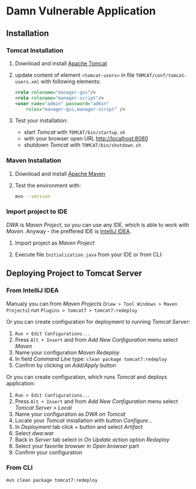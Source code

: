# Damn Vulnerable Application


## Installation 

### Tomcat Installation

1. Download and install [Apache Tomcat](http://tomcat.apache.org/)

2. update content of element `<tomcat-users>` in file `TOMCAT/conf/tomcat-users.xml` with following elements:
    ```XML
    <role rolename="manager-gui"/>
    <role rolename="manager-script"/>
    <user name="admin" password="admin"  
        roles="manager-gui,manager-script" />
    ```
3. Test your installation:
    * start _Tomcat_ with `TOMCAT/bin/startup.sh`
    * with your browser open URL [http://localhost:8080](http://localhost:8080)
    * shutdown _Tomcat_ with `TOMCAT/bin/shutdown.sh`


### Maven Installation

1. Download and install [Apache Maven](https://maven.apache.org/)

2. Test the environment with:
    ```bash
    mvn --version
    ```


### Import project to IDE

_DWA_ is _Maven Project_, so you can use any IDE, which is able to work with _Maven_. Anyway - the preffered IDE is [IntelliJ IDEA](https://www.jetbrains.com/idea/).

1. Import project as _Maven Project_

2. Execute file `Initialization.java` from your IDE or from CLI:


## Deploying Project to Tomcat Server

### From IntelliJ IDEA

Manualy you can from _Maven Projects_ (`View > Tool Windows > Maven Projects`) run `Plugins > tomcat7 > tomcat7:redeploy`

Or you can create configuration for deployment to running _Tomcat Server_:
1. `Run > Edit Configurations...`
2. Press `Alt + Insert` and from _Add New Configuration_ menu select _Maven_
3. Name your configuration _Maven Redeploy_
4. In field _Command Line_ type: `clean package tomcat7:redeploy`
5. Confirm by clicking on _Add_/_Apply_ button

Or you can create configuration, which runs _Tomcat_ and deploys application:
1. `Run > Edit Configurations...`
2. Press `Alt + Insert` and from _Add New Configuration_ menu select _Tomcat Server > Local_
3. Name your configuration as _DWA on Tomcat_
4. Locate your _Tomcat_ installation with button _Configure..._
5. In _Deployment_ tab click _+_ button and select _Artifact_
6. Select _dwa:war_
7. Back in _Server_ tab select in _On Update action_ option _Redeploy_
8. Select your favorite browser in _Open browser_ part
9. Confirm your configuration

### From CLI

```bash
mvn clean package tomcat7:redeploy
```
